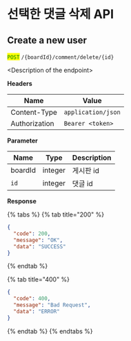 # 선택한 댓글 삭제 API



## Create a new user

<mark style="color:green;">`POST`</mark> `/{boardId}/comment/delete/{id}`

\<Description of the endpoint>

**Headers**

| Name          | Value              |
| ------------- | ------------------ |
| Content-Type  | `application/json` |
| Authorization | `Bearer <token>`   |

**Parameter**

| Name    | Type    | Description |
| ------- | ------- | ----------- |
| boardId | integer | 게시판 id      |
| `id`    | integer | 댓글 id       |

**Response**

{% tabs %}
{% tab title="200" %}
```json
{
  "code": 200,
  "message": "OK",
  "data": "SUCCESS"
}
```
{% endtab %}

{% tab title="400" %}
```json
{
  "code": 400,
  "message": "Bad Request",
  "data": "ERROR"
}
```
{% endtab %}
{% endtabs %}
